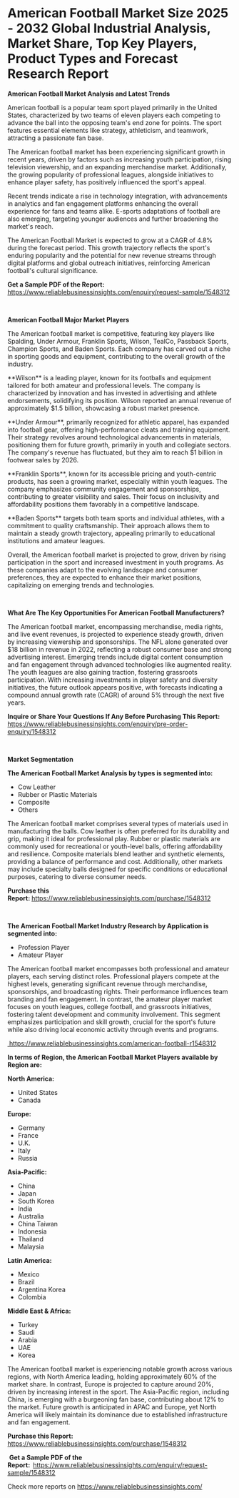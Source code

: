 <p><h1>American Football Market Size 2025 - 2032 Global Industrial Analysis, Market Share, Top Key Players, Product Types and Forecast Research Report</h1></p><p><strong>American Football Market Analysis and Latest Trends</strong></p>
<p><p>American football is a popular team sport played primarily in the United States, characterized by two teams of eleven players each competing to advance the ball into the opposing team's end zone for points. The sport features essential elements like strategy, athleticism, and teamwork, attracting a passionate fan base.</p><p>The American football market has been experiencing significant growth in recent years, driven by factors such as increasing youth participation, rising television viewership, and an expanding merchandise market. Additionally, the growing popularity of professional leagues, alongside initiatives to enhance player safety, has positively influenced the sport's appeal.</p><p>Recent trends indicate a rise in technology integration, with advancements in analytics and fan engagement platforms enhancing the overall experience for fans and teams alike. E-sports adaptations of football are also emerging, targeting younger audiences and further broadening the market's reach. </p><p>The American Football Market is expected to grow at a CAGR of 4.8% during the forecast period. This growth trajectory reflects the sport's enduring popularity and the potential for new revenue streams through digital platforms and global outreach initiatives, reinforcing American football's cultural significance.</p></p>
<p><strong>Get a Sample PDF of the Report:&nbsp;</strong> <a href="https://www.reliablebusinessinsights.com/enquiry/request-sample/1548312?utm_campaign=2350&utm_medium=2&utm_source=Github&utm_content=ia&utm_term=08022025&utm_id=american-football">https://www.reliablebusinessinsights.com/enquiry/request-sample/1548312</a></p>
<p>&nbsp;</p>
<p><strong>American Football Major Market Players</strong></p>
<p><p>The American football market is competitive, featuring key players like Spalding, Under Armour, Franklin Sports, Wilson, TealCo, Passback Sports, Champion Sports, and Baden Sports. Each company has carved out a niche in sporting goods and equipment, contributing to the overall growth of the industry.</p><p>**Wilson** is a leading player, known for its footballs and equipment tailored for both amateur and professional levels. The company is characterized by innovation and has invested in advertising and athlete endorsements, solidifying its position. Wilson reported an annual revenue of approximately $1.5 billion, showcasing a robust market presence.</p><p>**Under Armour**, primarily recognized for athletic apparel, has expanded into football gear, offering high-performance cleats and training equipment. Their strategy revolves around technological advancements in materials, positioning them for future growth, primarily in youth and collegiate sectors. The company's revenue has fluctuated, but they aim to reach $1 billion in footwear sales by 2026.</p><p>**Franklin Sports**, known for its accessible pricing and youth-centric products, has seen a growing market, especially within youth leagues. The company emphasizes community engagement and sponsorships, contributing to greater visibility and sales. Their focus on inclusivity and affordability positions them favorably in a competitive landscape.</p><p>**Baden Sports** targets both team sports and individual athletes, with a commitment to quality craftsmanship. Their approach allows them to maintain a steady growth trajectory, appealing primarily to educational institutions and amateur leagues.</p><p>Overall, the American football market is projected to grow, driven by rising participation in the sport and increased investment in youth programs. As these companies adapt to the evolving landscape and consumer preferences, they are expected to enhance their market positions, capitalizing on emerging trends and technologies.</p></p>
<p>&nbsp;</p>
<p><strong>What Are The Key Opportunities For American Football Manufacturers?</strong></p>
<p><p>The American football market, encompassing merchandise, media rights, and live event revenues, is projected to experience steady growth, driven by increasing viewership and sponsorships. The NFL alone generated over $18 billion in revenue in 2022, reflecting a robust consumer base and strong advertising interest. Emerging trends include digital content consumption and fan engagement through advanced technologies like augmented reality. The youth leagues are also gaining traction, fostering grassroots participation. With increasing investments in player safety and diversity initiatives, the future outlook appears positive, with forecasts indicating a compound annual growth rate (CAGR) of around 5% through the next five years.</p></p>
<p><strong>Inquire or Share Your Questions If Any Before Purchasing This Report:</strong> <a href="https://www.reliablebusinessinsights.com/enquiry/pre-order-enquiry/1548312?utm_campaign=2350&utm_medium=2&utm_source=Github&utm_content=ia&utm_term=08022025&utm_id=american-football">https://www.reliablebusinessinsights.com/enquiry/pre-order-enquiry/1548312</a></p>
<p>&nbsp;</p>
<p><strong>Market Segmentation</strong></p>
<p><strong>The American Football Market Analysis by types is segmented into:</strong></p>
<p><ul><li>Cow Leather</li><li>Rubber or Plastic Materials</li><li>Composite</li><li>Others</li></ul></p>
<p><p>The American football market comprises several types of materials used in manufacturing the balls. Cow leather is often preferred for its durability and grip, making it ideal for professional play. Rubber or plastic materials are commonly used for recreational or youth-level balls, offering affordability and resilience. Composite materials blend leather and synthetic elements, providing a balance of performance and cost. Additionally, other markets may include specialty balls designed for specific conditions or educational purposes, catering to diverse consumer needs.</p></p>
<p><strong>Purchase this Report:&nbsp;</strong><a href="https://www.reliablebusinessinsights.com/purchase/1548312?utm_campaign=2350&utm_medium=2&utm_source=Github&utm_content=ia&utm_term=08022025&utm_id=american-football">https://www.reliablebusinessinsights.com/purchase/1548312</a></p>
<p>&nbsp;</p>
<p><strong>The American Football Market Industry Research by Application is segmented into:</strong></p>
<p><ul><li>Profession Player</li><li>Amateur Player</li></ul></p>
<p><p>The American football market encompasses both professional and amateur players, each serving distinct roles. Professional players compete at the highest levels, generating significant revenue through merchandise, sponsorships, and broadcasting rights. Their performance influences team branding and fan engagement. In contrast, the amateur player market focuses on youth leagues, college football, and grassroots initiatives, fostering talent development and community involvement. This segment emphasizes participation and skill growth, crucial for the sport's future while also driving local economic activity through events and programs.</p></p>
<p><a href="https://www.reliablebusinessinsights.com/american-football-r1548312?utm_campaign=2350&utm_medium=2&utm_source=Github&utm_content=ia&utm_term=08022025&utm_id=american-football">&nbsp;https://www.reliablebusinessinsights.com/american-football-r1548312</a></p>
<p><strong>In terms of Region, the American Football Market Players available by Region are:</strong></p>
<p>
    <p> <strong> North America: </strong>
        <ul>
            <li>United States</li>
            <li>Canada</li>
        </ul>
        </p> 
    <p> <strong> Europe: </strong>
        <ul>
            <li>Germany</li>
            <li>France</li>
            <li>U.K.</li>
            <li>Italy</li>
            <li>Russia</li>
        </ul>
        </p> 
    <p> <strong> Asia-Pacific: </strong>
        <ul>
            <li>China</li>
            <li>Japan</li>
            <li>South Korea</li>
            <li>India</li>
            <li>Australia</li>
            <li>China Taiwan</li>
            <li>Indonesia</li>
            <li>Thailand</li>
            <li>Malaysia</li>
        </ul>
        </p> 
    <p> <strong> Latin America: </strong>
        <ul>
            <li>Mexico</li>
            <li>Brazil</li>
            <li>Argentina Korea</li>
            <li>Colombia</li>
        </ul>
        </p> 
    <p> <strong> Middle East & Africa: </strong>
        <ul>
            <li>Turkey</li>
            <li>Saudi</li>
            <li>Arabia</li>
            <li>UAE</li>
            <li>Korea</li>
        </ul>
    </p>
    </p>
<p><p>The American football market is experiencing notable growth across various regions, with North America leading, holding approximately 60% of the market share. In contrast, Europe is projected to capture around 20%, driven by increasing interest in the sport. The Asia-Pacific region, including China, is emerging with a burgeoning fan base, contributing about 12% to the market. Future growth is anticipated in APAC and Europe, yet North America will likely maintain its dominance due to established infrastructure and fan engagement.</p></p>
<p><strong>Purchase this Report: </strong><a href="https://www.reliablebusinessinsights.com/purchase/1548312?utm_campaign=2350&utm_medium=2&utm_source=Github&utm_content=ia&utm_term=08022025&utm_id=american-football">https://www.reliablebusinessinsights.com/purchase/1548312</a></p>
<p>&nbsp;<strong>Get a Sample PDF of the Report:&nbsp;&nbsp;</strong><a href="https://www.reliablebusinessinsights.com/enquiry/request-sample/1548312?utm_campaign=2350&utm_medium=2&utm_source=Github&utm_content=ia&utm_term=08022025&utm_id=american-football">https://www.reliablebusinessinsights.com/enquiry/request-sample/1548312</a></p>
<p><strong></strong></p>
<p>Check more reports on <a href="https://www.reliablebusinessinsights.com/?utm_campaign=2350&utm_medium=2&utm_source=Github&utm_content=ia&utm_term=08022025&utm_id=american-football">https://www.reliablebusinessinsights.com/</a></p>